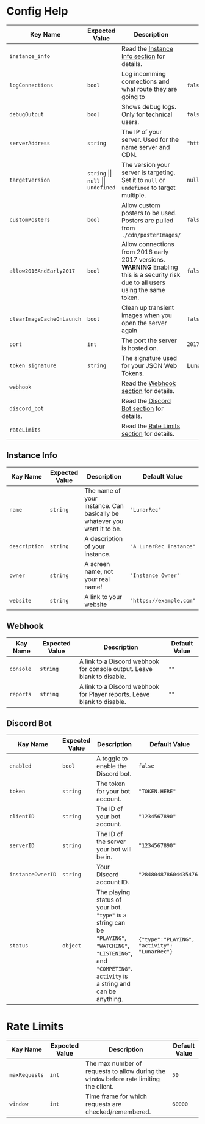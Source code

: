 # Config Help

| Key Name                | Expected Value                        | Description                                                                                                                          | Default Value                          |
|-------------------------|---------------------------------------|--------------------------------------------------------------------------------------------------------------------------------------|----------------------------------------|
| `instance_info`         |                                       | Read the [Instance Info section](#instance-info) for details.                                                                                          |                                        |
| `logConnections`        | `bool`                                | Log incomming connections and what route they are going to                                                                           | `false`                                |
| `debugOutput`           | `bool`                                | Shows debug logs. Only for technical users.                                                                                          | `false`                                |
| `serverAddress`         | `string`                              | The IP of your server. Used for the name server and CDN.                                                                             | `"http://localhost:2017"`              |
| `targetVersion`         | `string` \|\| `null` \|\| `undefined` | The version your server is targeting.  Set it to `null` or `undefined` to target multiple.                                           | `null`                                 |
| `customPosters`         | `bool`                                | Allow custom posters to be used. Posters are pulled from `./cdn/posterImages/`                                                       | `false`                                |
| `allow2016AndEarly2017` | `bool`                                | Allow connections from 2016 early 2017 versions. **WARNING** Enabling this is a security risk due to all users using the same token. | `false`                                |
| `clearImageCacheOnLaunch` | `bool`                                | Clean up transient images when you open the server again | `false`                                |
| `port`                  | `int`                                 | The port the server is hosted on.                                                                                                    | `2017`                                 |
| `token_signature`       | `string`                              | The signature used for your JSON Web Tokens.                                                                                         | LunarRec_ReplaceMeWithSomethingElsePlz |
| `webhook`               |                                       | Read the [Webhook section](#webhook) for details.                                                                                                |                                        |
| `discord_bot`           |                                       | Read the [Discord Bot section](#discord-bot) for details.                                                                                            |                                        |
| `rateLimits`           |                                       | Read the [Rate Limits section](#rate-limits) for details.                                                                                            |                                        |

## Instance Info

| Kay Name      | Expected Value | Description                                                             | Default Value           |
|---------------|----------------|-------------------------------------------------------------------------|-------------------------|
| `name`        | `string`       | The name of your instance. Can basically be whatever you want it to be. | `"LunarRec"`            |
| `description` | `string`       | A description of your instance.                                         | `"A LunarRec Instance"` |
| `owner`       | `string`       | A screen name, not your real name!                                      | `"Instance Owner"`      |
| `website`     | `string`       | A link to your website                                                  | `"https://example.com"` |

## Webhook

| Kay Name  | Expected Value | Description                                                             | Default Value |
|-----------|----------------|-------------------------------------------------------------------------|---------------|
| `console` | `string`       | A link to a Discord webhook for console output. Leave blank to disable. | `""`          |
| `reports` | `string`       | A link to a Discord webhook for Player reports. Leave blank to disable. | `""`          |

## Discord Bot

| Kay Name          | Expected Value | Description                                                                                                                             | Default Value                                |
|-------------------|----------------|-----------------------------------------------------------------------------------------------------------------------------------------|----------------------------------------------|
| `enabled`         | `bool`         | A toggle to enable the Discord bot.                                                                                                     | `false`                                      |
| `token`           | `string`       | The token for your bot account.                                                                                                         | `"TOKEN.HERE"`                               |
| `clientID`        | `string`       | The ID of your bot account.                                                                                                             | `"1234567890"`                               |
| `serverID`        | `string`       | The ID of the server your bot will be in.                                                                                               | `"1234567890"`                               |
| `instanceOwnerID` | `string`       | Your Discord account ID.                                                                                                                | `"284804878604435476"`                       |
| `status`          | `object`       | The playing status of your bot. `"type"` is a string can be `"PLAYING"`, `"WATCHING"`, `"LISTENING"`, and `"COMPETING"`. `activity` is a string and can be anything. | `{"type":"PLAYING", "activity": "LunarRec"}` |

# Rate Limits

| Kay Name      | Expected Value | Description                                                                              | Default Value |
|---------------|----------------|------------------------------------------------------------------------------------------|---------------|
| `maxRequests` | `int`          | The max number of requests to allow during the `window` before rate limiting the client. | `50`          |
| `window`      | `int`          | Time frame for which requests are checked/remembered.                                    | `60000`       |